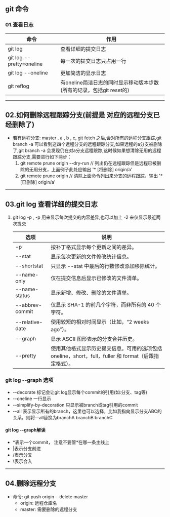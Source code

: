 ## git 命令
### 01.查看日志

|命令|作用|
|----|----|
| git log |查看详细的提交日志|
| git log --pretty=oneline|	每一次的提交日志只占用一行|
| git log --oneline|更加简洁的显示日志|
| git reflog|有oneline简洁日志的同时显示移动版本步数(所有的记录，包括git reset的)|

----------
## 02.如何删除远程跟踪分支(前提是 对应的远程分支已经删除了)
+ 若有远程分支: master , a , b , c, git fetch 之后,会对所有的远程分支跟踪,git branch -a 可以看到这四个远程分支的远程跟踪分支,如果远程的a分支被删除了,git branch -a 会发现仍在对a分支远程跟踪,这时候如果想清除无用的远程跟踪分支,需要进行如下两步：
   1. git remote prune origin --dry-run  // 列出仍在远程跟踪但是远程已被删除的无用分支，上面例子此处应输出  '* [将删除] origin/a'
   2. git remote prune origin  // 清除上面命令列出来分支的远程跟踪，输出 '* [已删除] origin/a'
---------
## 03.git log  查看详细的提交日志
1. git log -p   , -p 用来显示每次提交的内容差异,也可以加上 -2 来仅显示最近两次提交

   |选项|说明|
   |---|---|
   | -p  | 按补丁格式显示每个更新之间的差异。|
   | --stat | 显示每次更新的文件修改统计信息。|
   | --shortstat | 只显示 --stat 中最后的行数修改添加移除统计。|
   | --name-only |仅在提交信息后显示已修改的文件清单。|
   | --name-status |显示新增、修改、删除的文件清单。|
   | --abbrev-commit| 仅显示 SHA-1 的前几个字符，而非所有的 40 个字符。|
   | --relative-date |使用较短的相对时间显示（比如，“2 weeks ago”）。|
   | --graph| 显示 ASCII 图形表示的分支合并历史。|
   | --pretty| 使用其他格式显示历史提交信息。可用的选项包括 oneline，short，full，fuller 和 format（后跟指定格式）。|

### git log --graph 选项
+ --decorate 标记会让git log显示每个commit的引用(如:分支、tag等) 
+ --oneline 一行显示
+ --simplify-by-decoration 只显示被branch或tag引用的commit
+ --all 表示显示所有的branch，这里也可以选择，比如我指向显示分支ABC的关系，则将--all替换为branchA branchB branchC
#### git log --graph解读
- \*表示一个commit， 注意不要管*在哪一条主线上
- |表示分支前进
- /表示分叉
- \表示合入
------
## 04.删除远程分支
+ 命令: git push origin --delete master 
    - origin: 远程仓库名
    - master: 需要删除的远程分支